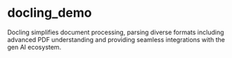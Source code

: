 # docling_demo
Docling simplifies document processing, parsing diverse formats including advanced PDF understanding and providing seamless integrations with the gen AI ecosystem.
